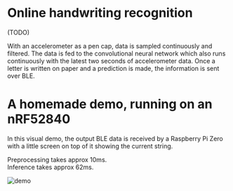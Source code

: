 # Online handwriting recognition

(TODO)

With an accelerometer as a pen cap, data is sampled continuously and filtered. The data is fed to the convolutional neural network which also runs continuously with the latest two seconds of accelerometer data. Once a letter is written on paper and a prediction is made, the information is sent over BLE. 

# A homemade demo, running on an nRF52840
In this visual demo, the output BLE data is received by a Raspberry Pi Zero with a little screen on top of it
showing the current string.  

Preprocessing takes approx 10ms.  
Inference takes approx 62ms.  

![demo](demo.gif)
<br><br>